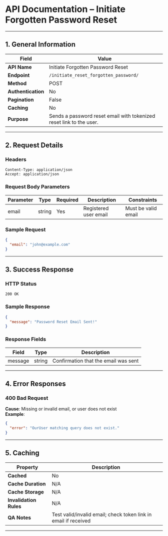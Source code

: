 # API Documentation – Initiate Forgotten Password Reset

---

## 1. General Information

| Field              | Value                                                                |
|--------------------|----------------------------------------------------------------------|
| **API Name**       | Initiate Forgotten Password Reset                                    |
| **Endpoint**       | `/initiate_reset_forgotten_password/`                                |
| **Method**         | POST                                                                 |
| **Authentication** | No                                                                   |
| **Pagination**     | False                                                                |
| **Caching**        | No                                                                   |
| **Purpose**        | Sends a password reset email with tokenized reset link to the user.  |

---

## 2. Request Details

### Headers

```http
Content-Type: application/json
Accept: application/json
```

### Request Body Parameters

| Parameter | Type   | Required | Description          | Constraints        |
|-----------|--------|----------|----------------------|--------------------|
| email     | string | Yes      | Registered user email | Must be valid email|

### Sample Request

```json
{
  "email": "john@example.com"
}
```

---

## 3. Success Response

### HTTP Status

`200 OK`

### Sample Response

```json
{
  "message": "Password Reset Email Sent!"
}
```

### Response Fields

| Field    | Type   | Description                             |
|----------|--------|-----------------------------------------|
| message  | string | Confirmation that the email was sent    |

---

## 4. Error Responses

### 400 Bad Request

**Cause**: Missing or invalid email, or user does not exist  
**Example**:

```json
{
  "error": "OurUser matching query does not exist."
}
```

---

## 5. Caching

| Property               | Description                                                    |
|------------------------|----------------------------------------------------------------|
| **Cached**             | No                                                             |
| **Cache Duration**     | N/A                                                            |
| **Cache Storage**      | N/A                                                            |
| **Invalidation Rules** | N/A                                                            |
| **QA Notes**           | Test valid/invalid email; check token link in email if received|

---
